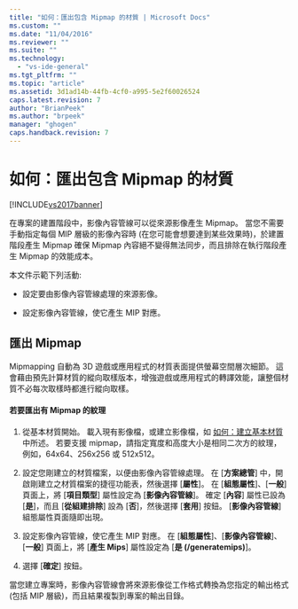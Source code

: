 ```yaml
---
title: "如何：匯出包含 Mipmap 的材質 | Microsoft Docs"
ms.custom: ""
ms.date: "11/04/2016"
ms.reviewer: ""
ms.suite: ""
ms.technology: 
  - "vs-ide-general"
ms.tgt_pltfrm: ""
ms.topic: "article"
ms.assetid: 3d1ad14b-44fb-4cf0-a995-5e2f60026524
caps.latest.revision: 7
author: "BrianPeek"
ms.author: "brpeek"
manager: "ghogen"
caps.handback.revision: 7
---
```

# 如何：匯出包含 Mipmap 的材質
[!INCLUDE[vs2017banner](../code-quality/includes/vs2017banner.md)]

在專案的建置階段中，影像內容管線可以從來源影像產生 Mipmap。  當您不需要手動指定每個 MIP 層級的影像內容時 \(在您可能會想要達到某些效果時\)，於建置階段產生 Mipmap 確保 Mipmap 內容絕不變得無法同步，而且排除在執行階段產生 Mipmap 的效能成本。  
  
 本文件示範下列活動:  
  
-   設定要由影像內容管線處理的來源影像。  
  
-   設定影像內容管線，使它產生 MIP 對應。  
  
## 匯出 Mipmap  
 Mipmapping 自動為 3D 遊戲或應用程式的材質表面提供螢幕空間層次細節。  這會藉由預先計算材質的縱向取樣版本，增強遊戲或應用程式的轉譯效能，讓整個材質不必每次取樣時都進行縱向取樣。  
  
#### 若要匯出有 Mipmap 的紋理  
  
1.  從基本材質開始。  載入現有影像檔，或建立影像檔，如 [如何：建立基本材質](../Topic/How%20to:%20Create%20a%20Basic%20Texture.md)中所述。  若要支援 mipmap，請指定寬度和高度大小是相同二次方的紋理，例如，64x64、256x256 或 512x512。  
  
2.  設定您剛建立的材質檔案，以便由影像內容管線處理。  在 \[**方案總管**\] 中，開啟剛建立之材質檔案的捷徑功能表，然後選擇 \[**屬性**\]。  在 \[**組態屬性**\]、\[**一般**\] 頁面上，將 \[**項目類型**\] 屬性設定為 \[**影像內容管線**\]。  確定 \[**內容**\] 屬性已設為 \[**是**\]，而且 \[**從組建排除**\] 設為 \[**否**\]，然後選擇 \[**套用**\] 按鈕。  \[**影像內容管線**\] 組態屬性頁面隨即出現。  
  
3.  設定影像內容管線，使它產生 MIP 對應。  在 \[**組態屬性**\]、\[**影像內容管線**\]、\[**一般**\] 頁面上，將 \[**產生 Mips**\] 屬性設定為 \[**是 \(\/generatemips\)**\]。  
  
4.  選擇 \[**確定**\] 按鈕。  
  
 當您建立專案時，影像內容管線會將來源影像從工作格式轉換為您指定的輸出格式 \(包括 MIP 層級\)，而且結果複製到專案的輸出目錄。